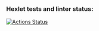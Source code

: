 ### Hexlet tests and linter status:
[![Actions Status](https://github.com/pershin-daniil/frontend-project-12/workflows/hexlet-check/badge.svg)](https://github.com/pershin-daniil/frontend-project-12/actions)